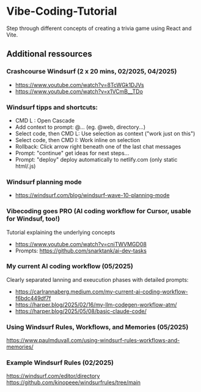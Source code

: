 # Vibe-Coding-Tutorial

Step through different concepts of creating a trivia game using React and Vite.


## Additional ressources

### Crashcourse Windsurf (2 x 20 mins, 02/2025, 04/2025)
- https://www.youtube.com/watch?v=8TcWGk1DJVs
- https://www.youtube.com/watch?v=x1VCmB__TDo

### Windsurf tipps and shortcuts:
- CMD L : Open Cascade
- Add context to prompt: @... (eg. @web, directory...)
- Select code, then CMD L: Use selection as context ("work just on this")
- Select code, then CMD I: Work inline on selection
- Rollback: Click arrow right beneath one of the last chat messages
- Prompt: "continue" get ideas for next steps...
- Prompt: "deploy" deploy automatically to netlify.com (only static html/.js)


### Windsurf planning mode
- https://windsurf.com/blog/windsurf-wave-10-planning-mode


### Vibecoding goes PRO (AI coding workflow for Cursor, usable for Windsuf, too!)
Tutorial explaining the underlying concepts
- https://www.youtube.com/watch?v=cniTWVMGD08
- Prompts: https://github.com/snarktank/ai-dev-tasks


### My current AI coding workflow (05/2025)
Clearly separated lanning and exeucution phases with detailed prompts: 
- https://carlrannaberg.medium.com/my-current-ai-coding-workflow-f6bdc449df7f
- https://harper.blog/2025/02/16/my-llm-codegen-workflow-atm/
- https://harper.blog/2025/05/08/basic-claude-code/


### Using Windsurf Rules, Workflows, and Memories (05/2025)
https://www.paulmduvall.com/using-windsurf-rules-workflows-and-memories/


### Example Windsurf Rules (02/2025)
https://windsurf.com/editor/directory
https://github.com/kinopeee/windsurfrules/tree/main

